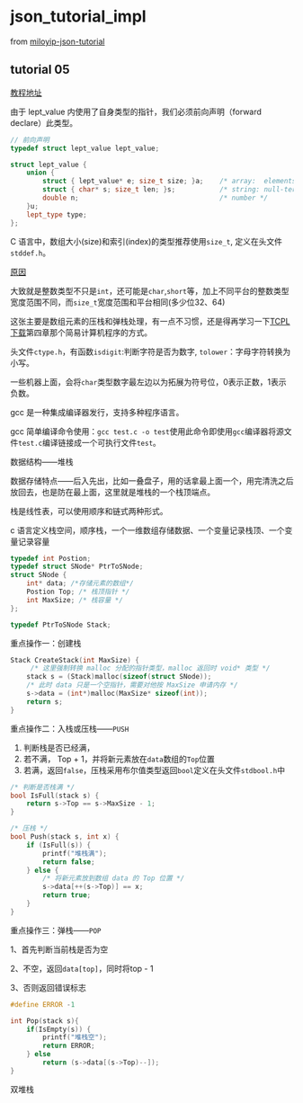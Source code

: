 # json_tutorial_impl

from [miloyip-json-tutorial](https://github.com/miloyip/json-tutorial)


## tutorial 05 

[教程地址](https://zhuanlan.zhihu.com/p/22804068)

由于 lept_value 内使用了自身类型的指针，我们必须前向声明（forward declare）此类型。
```cpp
// 前向声明
typedef struct lept_value lept_value;

struct lept_value {
    union {
        struct { lept_value* e; size_t size; }a;    /* array:  elements, element count */
        struct { char* s; size_t len; }s;           /* string: null-terminated string, string length */
        double n;                                   /* number */
    }u;
    lept_type type;
};
```

C 语言中，数组大小(size)和索引(index)的类型推荐使用`size_t`, 定义在头文件`stddef.h`。

[原因](https://stackoverflow.com/questions/6004415/why-size-t-when-int-would-suffice-for-the-size-of-an-array)

大致就是整数类型不只是`int`，还可能是`char`,`short`等，加上不同平台的整数类型宽度范围不同，而`size_t`宽度范围和平台相同(多少位32、64)

这张主要是数组元素的压栈和弹栈处理，有一点不习惯，还是得再学习一下[TCPL](https://www.amazon.com/Programming-Language-2nd-Brian-Kernighan/dp/0131103628) [下载](http://cslabcms.nju.edu.cn/problem_solving/images/c/cc/The_C_Programming_Language_%282nd_Edition_Ritchie_Kernighan%29.pdf)第四章那个简易计算机程序的方式。

头文件`ctype.h`，有函数`isdigit`:判断字符是否为数字, `tolower`：字母字符转换为小写。

一些机器上面，会将`char`类型数字最左边以为拓展为符号位，0表示正数，1表示负数。

gcc 是一种集成编译器发行，支持多种程序语言。

gcc 简单编译命令使用：`gcc test.c -o test`使用此命令即使用`gcc`编译器将源文件`test.c`编译链接成一个可执行文件`test`。

数据结构——堆栈

数据存储特点——后入先出，比如一叠盘子，用的话拿最上面一个，用完清洗之后放回去，也是防在最上面，这里就是堆栈的一个栈顶端点。 

栈是线性表，可以使用顺序和链式两种形式。

c 语言定义栈空间，顺序栈，一个一维数组存储数据、一个变量记录栈顶、一个变量记录容量
```c
typedef int Postion;
typedef struct SNode* PtrToSNode;
struct SNode {
    int* data; /*存储元素的数组*/
    Postion Top; /* 栈顶指针 */
    int MaxSize; /* 栈容量 */
};

typedef PtrToSNode Stack;
```

重点操作一：创建栈
```c
Stack CreateStack(int MaxSize) {
     /* 这里强制转换 malloc 分配的指针类型，malloc 返回时 void* 类型 */
    stack s = (Stack)malloc(sizeof(struct SNode));
    /* 此时 data 只是一个空指针，需要对他按 MaxSize 申请内存 */
    s->data = (int*)malloc(MaxSize* sizeof(int));
    return s;
}
```

重点操作二：入栈或压栈——`PUSH`

1. 判断栈是否已经满，
2. 若不满， Top + 1，并将新元素放在`data`数组的`Top`位置
3. 若满，返回`false`，压栈采用布尔值类型返回`bool`定义在头文件`stdbool.h`中
```c
/* 判断是否栈满 */
bool IsFull(stack s) {
    return s->Top == s->MaxSize - 1;
}

/* 压栈 */
bool Push(stack s, int x) {
    if (IsFull(s)) {
        printf("堆栈满");
        return false;
    } else {
        /* 将新元素放到数组 data 的 Top 位置 */
        s->data[++(s->Top)] == x;
        return true;
    }
}
```
重点操作三：弹栈——`POP`

1、首先判断当前栈是否为空

2、不空，返回`data[top]`，同时将top - 1

3、否则返回错误标志
```c
#define ERROR -1

int Pop(stack s){
    if(IsEmpty(s)) {
        printf("堆栈空");
        return ERROR;
    } else
        return (s->data[(s->Top)--]);
}
```
双堆栈
